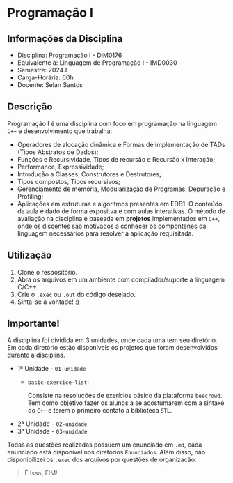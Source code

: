 # Programação I
## Informações da Disciplina
* Disciplina: Programação I - DIM0176
* Equivalente à: Linguagem de Programação I - IMD0030
* Semestre: 2024.1
* Carga-Horária: 60h
* Docente: Selan Santos
## Descrição
Programação I é uma disciplina com foco em programação na linguagem `C++` e desenvolvimento que trabalha:
* Operadores de alocação dinâmica e Formas de implementação de TADs (Tipos Abstratos de Dados);
* Funções e Recursividade, Tipos de recursão e Recursão x Interação;
* Performance, Expressividade;
* Introdução a Classes, Construtores e Destrutores;
* Tipos compostos, Tipos recursivos;
* Gerenciamento de memória, Modularização de Programas, Depuração e Profiling;
* Aplicações em estruturas e algoritmos presentes em EDB1.
O conteúdo da aula é dado de forma expositva e com aulas interativas. O método de avaliação na disciplina é baseada em **projetos** implementados em `C++`, onde os discentes são motivados a conhecer os compontenes da linguagem necessários para resolver a aplicação requisitada. 
## Utilização
1. Clone o respositório.
2. Abra os arquivos em um ambiente com compilador/suporte à linguagem C/C++.
3. Crie o `.exec` ou `.out` do código desejado.
4. Sinta-se à vontade! :)
## Importante!
A disciplina foi dividida em 3 unidades, onde cada uma tem seu diretório. Em cada diretório estão disponíveis os projetos que foram desenvolvidos durante a disciplina.
* 1ª Unidade - `01-unidade`
  * `basic-exercice-list`:
    
    Consiste na resoluções de exerícios básico da plataforma `beecrowd`. Tem como objetivo fazer os alunos a se acostumarem com a sintaxe do `C++` e terem o primeiro contato a biblioteca 
    `STL`.
* 2ª Unidade - `02-unidade`
* 3ª Unidade - `03-unidade`
  
Todas as questões realizadas possuem um enunciado em `.md`, cada enunciado está disponível nos diretórios `Enunciados`. Além disso, não disponibilizei os `.exec` dos arquivos por questões de organização.
> É isso, FIM!
